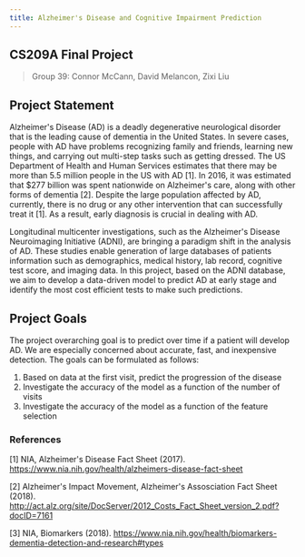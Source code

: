```yaml
---
title: Alzheimer's Disease and Cognitive Impairment Prediction
---
```


## CS209A Final Project

>Group $39$: Connor McCann, David Melancon, Zixi Liu

## Project Statement

Alzheimer's Disease (AD) is a deadly degenerative neurological disorder that is the leading cause of dementia in the United States. In severe cases, people with AD have problems recognizing family and friends, learning new things, and carrying out multi-step tasks such as getting dressed. The US Department of Health and Human Services estimates that there may be more than 5.5 million people in the US with AD [1]. In 2016, it was estimated that $277 billion was spent nationwide on Alzheimer's care, along with other forms of dementia [2]. Despite the large population affected by AD, currently, there is no drug or any other intervention that can successfully treat it [1]. As a result, early diagnosis is crucial in dealing with AD.

Longitudinal multicenter investigations, such as the Alzheimer's Disease Neuroimaging Initiative (ADNI), are bringing a paradigm shift in the analysis of AD. These studies enable generation of large databases of patients information such as demographics, medical history, lab record, cognitive test score, and imaging data. In this project, based on the ADNI database, we aim to develop a data-driven model to predict AD at early stage and identify the most cost efficient tests to make such predictions.

## Project Goals

The project overarching goal is to predict over time if a patient will develop AD. We are especially concerned about accurate, fast, and inexpensive detection. The goals can be formulated as follows:

1. Based on data at the first visit, predict the progression of the disease
2. Investigate the accuracy of the model as a function of the number of visits
3. Investigate the accuracy of the model as a function of the feature selection



### References

[1] NIA, Alzheimer's Disease Fact Sheet (2017). https://www.nia.nih.gov/health/alzheimers-disease-fact-sheet

[2] Alzheimer's Impact Movement, Alzheimer's Assosciation Fact Sheet (2018). http://act.alz.org/site/DocServer/2012_Costs_Fact_Sheet_version_2.pdf?docID=7161

[3] NIA, Biomarkers (2018). https://www.nia.nih.gov/health/biomarkers-dementia-detection-and-research#types